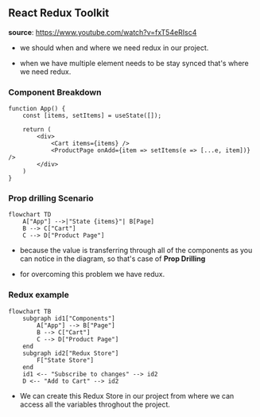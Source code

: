 ## React Redux Toolkit

**source**: https://www.youtube.com/watch?v=fxT54eRIsc4

- we should when and where we need redux in our project.

- when we have multiple element needs to be stay synced that's where we need redux.

### Component Breakdown

```
function App() {
    const [items, setItems] = useState([]);

    return (
        <div>
            <Cart items={items} />
            <ProductPage onAdd={item => setItems(e => [...e, item])} />
        </div>
    )
}
```

### Prop drilling Scenario

```mermaid
flowchart TD
    A["App"] -->|"State {items}"| B[Page]
    B --> C["Cart"]
    C --> D["Product Page"]
```

- because the value is transferring through all of the components as you can notice in
  the diagram, so that's case of **Prop Drilling**

- for overcoming this problem we have redux.

### Redux example

```mermaid
flowchart TB
    subgraph id1["Components"]
        A["App"] --> B["Page"]
        B --> C["Cart"]
        C --> D["Product Page"]
    end
    subgraph id2["Redux Store"]
        F["State Store"]
    end
    id1 <-- "Subscribe to changes" --> id2
    D <-- "Add to Cart" --> id2
```

- We can create this Redux Store in our project from where we can access all the variables
  throghout the project.
